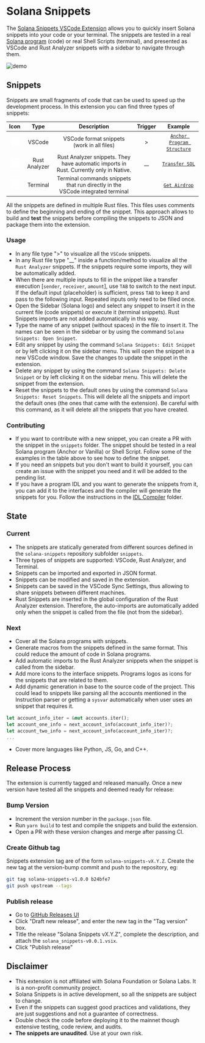 # Solana Snippets

The [Solana Snippets VSCode Extension](https://marketplace.visualstudio.com/items?itemName=patriciobcs.solana-snippets) allows you to quickly insert Solana snippets into your code or your terminal. The snippets are tested in a real [Solana program](./snippets) (code) or real Shell Scripts (terminal), and presented as VSCode and Rust Analyzer snippets with a sidebar to navigate through them.

![demo](https://raw.githubusercontent.com/patriciobcs/solana-snippets/main/resources/demo.gif)

## Snippets

Snippets are small fragments of code that can be used to speed up the development process. In this extension you can find three types of snippets:

|                        Icon                         |     Type      |                                      Description                                       | Trigger |                                  Example                                   |
| :-------------------------------------------------: | :-----------: | :------------------------------------------------------------------------------------: | :-----: | :------------------------------------------------------------------------: |
|   <img src="https://raw.githubusercontent.com/patriciobcs/solana-snippets/main/resources/icons/docs/code.png"></img>   |    VSCode     |                       VSCode format snippets (work in all files)                       |    >    | [`Anchor Program Structure`](snippets/anchor/programs/core/src/program.rs) |
|   <img src="https://raw.githubusercontent.com/patriciobcs/solana-snippets/main/resources/icons/docs/rust.png"></img>   | Rust Analyzer | Rust Analyzer snippets. They have automatic imports in Rust. Currently only in Native. |  \_\_   |     [`Transfer SOL`](snippets/native/src/core/system/transfer_sol.rs)      |
| <img src="https://raw.githubusercontent.com/patriciobcs/solana-snippets/main/resources/icons/docs/terminal.png"></img> |   Terminal    |     Terminal commands snippets that run directly in the VSCode integrated terminal     |         |             [`Get Airdrop`](./snippets/native/cli/airdrop.sh)              |

All the snippets are defined in multiple Rust files. This files uses comments to define the beginning and ending of the snippet. This approach allows to build and **test** the snippets before compiling the snippets to JSON and package them into the extension.

### Usage

- In any file type ">" to visualize all the `VSCode` snippets.
- In any Rust file type "\_\_" inside a function/method to visualize all the `Rust Analyzer` snippets. If the snippets require some imports, they will be automatically added.
- When there are multiple inputs to fill in the snippet like a transfer execution [`sender`, `receiver`, `amount`], use `TAB` to switch to the next input. If the default input (placeholder) is sufficient, press `TAB` to keep it and pass to the following input. Repeated inputs only need to be filled once.
- Open the Sidebar (Solana logo) and select any snippet to insert it in the current file (code snippets) or execute it (terminal snippets). Rust Snippets imports are not added automatically in this way.
- Type the name of any snippet (without spaces) in the file to insert it. The names can be seen in the sidebar or by using the command `Solana Snippets: Open Snippet`.
- Edit any snippet by using the command `Solana Snippets: Edit Snippet` or by left clicking it on the sidebar menu. This will open the snippet in a new VSCode window. Save the changes to update the snippet in the extension.
- Delete any snippet by using the command `Solana Snippets: Delete Snippet` or by left clicking it on the sidebar menu. This will delete the snippet from the extension.
- Reset the snippets to the default ones by using the command `Solana Snippets: Reset Snippets`. This will delete all the snippets and import the default ones (the ones that came with the extension). Be careful with this command, as it will delete all the snippets that you have created.

### Contributing

- If you want to contribute with a new snippet, you can create a PR with the snippet in the `snippets` folder. The snippet should be tested in a real Solana program (Anchor or Vanilla) or Shell Script. Follow some of the examples in the table above to see how to define the snippet.
- If you need an snippets but you don't want to build it yourself, you can create an issue with the snippet you need and it will be added to the pending list.
- If you have a program IDL and you want to generate the snippets from it, you can add it to the interfaces and the compiler will generate the snippets for you. Follow the instructions in the [IDL Compiler](snippets/anchor/programs/interfaces/README.md) folder.

## State

### Current

- The snippets are statically generated from different sources defined in the `solana-snippets` repository subfolder `snippets`.
- Three types of snippets are supported: VSCode, Rust Analyzer, and Terminal.
- Snippets can be imported and exported in JSON format.
- Snippets can be modified and saved in the extension.
- Snippets can be saved in the VSCode Sync Settings, thus allowing to share snippets between different machines.
- Rust Snippets are inserted in the global configuration of the Rust Analyzer extension. Therefore, the auto-imports are automatically added only when the snippet is called from the file (not from the sidebar).

### Next

- Cover all the Solana programs with snippets.
- Generate macros from the snippets defined in the same format. This could reduce the amount of code in Solana programs.
- Add automatic imports to the Rust Analyzer snippets when the snippet is called from the sidebar.
- Add more icons to the interface snippets. Programs logos as icons for the snippets that are related to them.
- Add dynamic generation in base to the source code of the project. This could lead to snippets like parsing all the accounts mentioned in the Instruction parser or getting a `sysvar` automatically when user uses an snippet that requires it.

```rust
let account_info_iter = &mut accounts.iter();
let account_one_info = next_account_info(account_info_iter)?;
let account_two_info = next_account_info(account_info_iter)?;
...
```

- Cover more languages like Python, JS, Go, and C++.

## Release Process

The extension is currently tagged and released manually. Once a new version have tested all the snippets and deemed ready for release:

### Bump Version

- Increment the version number in the `package.json` file.
- Run `yarn build` to test and compile the snippets and build the extension.
- Open a PR with these version changes and merge after passing CI.

### Create Github tag

Snippets extension tag are of the form `solana-snippets-vX.Y.Z`. Create the new tag at the version-bump commit and push to the repository, eg:

```sh
git tag solana-snippets-v1.0.0 b24bfe7
git push upstream --tags
```

### Publish release

- Go to [GitHub Releases UI](https://github.com/patriciobcs/solana-snippets/releases)
- Click "Draft new release", and enter the new tag in the "Tag version" box.
- Title the release "Solana Snippets vX.Y.Z", complete the description, and attach the `solana_snippets-v0.0.1.vsix`.
- Click "Publish release"

## Disclaimer

- This extension is not affiliated with Solana Foundation or Solana Labs. It is a non-profit community project.
- Solana Snippets is in active development, so all the snippets are subject to change.
- Even if the snippets can suggest good practices and validations, they are just suggestions and not a guarantee of correctness.
- Double check the code before deploying it to the mainnet though extensive testing, code review, and audits.
- **The snippets are unaudited**. Use at your own risk.
